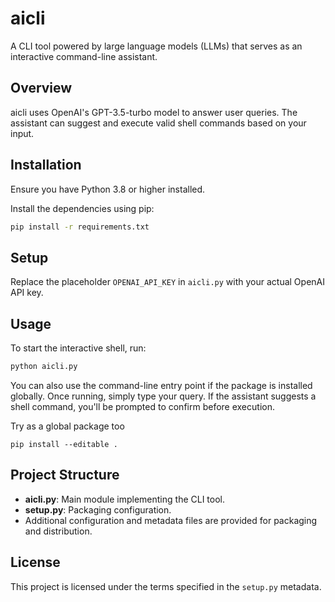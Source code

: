 # aicli

A CLI tool powered by large language models (LLMs) that serves as an interactive command-line assistant.

## Overview

aicli uses OpenAI's GPT-3.5-turbo model to answer user queries. The assistant can suggest and execute valid shell commands based on your input.

## Installation

Ensure you have Python 3.8 or higher installed.

Install the dependencies using pip:

```bash
pip install -r requirements.txt
```

## Setup

Replace the placeholder `OPENAI_API_KEY` in `aicli.py` with your actual OpenAI API key.

## Usage

To start the interactive shell, run:

```bash
python aicli.py
```

You can also use the command-line entry point if the package is installed globally. Once running, simply type your query. If the assistant suggests a shell command, you'll be prompted to confirm before execution.

Try as a global package too

```
pip install --editable .
```

## Project Structure

- **aicli.py**: Main module implementing the CLI tool.
- **setup.py**: Packaging configuration.
- Additional configuration and metadata files are provided for packaging and distribution.

## License

This project is licensed under the terms specified in the `setup.py` metadata.
